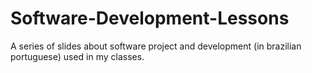 # Software-Development-Lessons
A series of slides about software project and development (in brazilian portuguese) used in my classes. 
